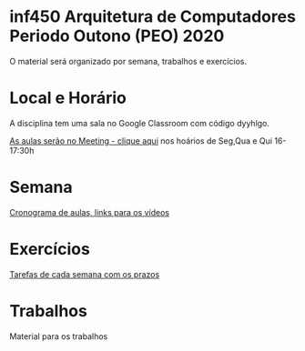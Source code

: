 # inf450 Arquitetura de Computadores Periodo Outono (PEO) 2020

O material será organizado por semana, trabalhos e exercícios.

# Local e Horário
A disciplina tem uma sala no  Google Classroom com código dyyhlgo.

[As aulas serão no Meeting - clique aqui](https://meet.google.com/lookup/eulgbopisw?authuser=1&hs=179)
nos hoários de Seg,Qua e Qui 16-17:30h

# Semana

[Cronograma de aulas, links para os vídeos](https://github.com/arduinoufv/inf450_peo/tree/master/semana)

# Exercícios

[Tarefas de cada semana com os prazos](https://github.com/arduinoufv/inf450_peo/tree/master/exercicio)

# Trabalhos

Material para os trabalhos
